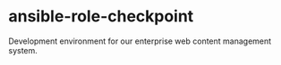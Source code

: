 # ansible-role-checkpoint
Development environment for our enterprise web content management system.
